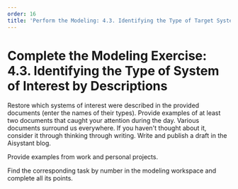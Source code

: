 ```yaml
---
order: 16
title: 'Perform the Modeling: 4.3. Identifying the Type of Target System by Descriptions'
---
```


# Complete the Modeling Exercise: 4.3. Identifying the Type of System of Interest by Descriptions

Restore which systems of interest were described in the provided documents (enter the names of their types). Provide examples of at least two documents that caught your attention during the day. Various documents surround us everywhere. If you haven't thought about it, consider it through thinking through writing. Write and publish a draft in the Aisystant blog.

Provide examples from work and personal projects.

Find the corresponding task by number in the modeling workspace and complete all its points.